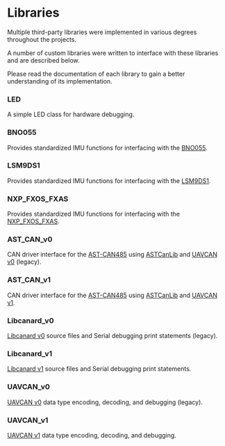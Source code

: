 # Libraries

Multiple third-party libraries were implemented in various degrees throughout the projects. 

A number of custom libraries were written to interface with these libraries and are described below.

Please read the documentation of each library to gain a better understanding of its implementation.

### LED

A simple LED class for hardware debugging.

### BNO055

Provides standardized IMU functions for interfacing with the [BNO055](https://www.adafruit.com/product/2472).

### LSM9DS1

Provides standardized IMU functions for interfacing with the [LSM9DS1](https://www.adafruit.com/product/3387).

### NXP_FXOS_FXAS

Provides standardized IMU functions for interfacing with the [NXP_FXOS_FXAS](https://www.adafruit.com/product/3463).

### AST_CAN_v0

CAN driver interface for the [AST-CAN485](https://www.sparkfun.com/products/14483) using [ASTCanLib](https://github.com/Atlantis-Specialist-Technologies/AST_CAN_Arduino_Library/blob/master/src/ASTCanLib.h) and [UAVCAN v0](https://legacy.uavcan.org/) (legacy).

### AST_CAN_v1

CAN driver interface for the [AST-CAN485](https://www.sparkfun.com/products/14483) using [ASTCanLib](https://github.com/Atlantis-Specialist-Technologies/AST_CAN_Arduino_Library/blob/master/src/ASTCanLib.h) and [UAVCAN v1](https://uavcan.org/).

### Libcanard_v0

[Libcanard v0](https://github.com/UAVCAN/libcanard/tree/legacy-v0) source files and Serial debugging print statements (legacy).

### Libcanard_v1

[Libcanard v1](https://github.com/UAVCAN/libcanard/tree/master) source files and Serial debugging print statements.

### UAVCAN_v0

[UAVCAN v0](https://legacy.uavcan.org/) data type encoding, decoding, and debugging (legacy).

### UAVCAN_v1

[UAVCAN v1](https://uavcan.org/) data type encoding, decoding, and debugging.
